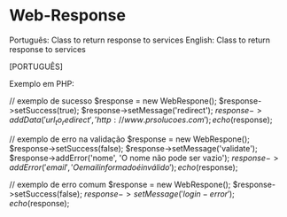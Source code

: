 Web-Response
============

Português: Class to return response to services
English: Class to return response to services

[PORTUGUÊS]

Exemplo em PHP:

// exemplo de sucesso
$response = new WebRespone();
$response->setSuccess(true);
$response->setMessage('redirect');
$response->addData('url_to_redirect', 'http://www.prsolucoes.com');
echo($response);

// exemplo de erro na validação
$response = new WebRespone();
$response->setSuccess(false);
$response->setMessage('validate');
$response->addError('nome', 'O nome não pode ser vazio');
$response->addError('email', 'O email informado é inválido');
echo($response);

// exemplo de erro comum
$response = new WebRespone();
$response->setSuccess(false);
$response->setMessage('login-error');
echo($response);
